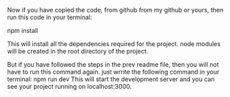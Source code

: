 Now if you have copied the code, from github from my github or yours, then run this code in your terminal:

npm install

This will install all the dependencies required for the project.
node modules will be created in the root directory of the project.

But if you have followed the steps in the prev readme file, then you will not have to run this command again.
just wrrite the following command in your terminal:
npm run dev
This will start the development server and you can see your project running on localhost:3000.
